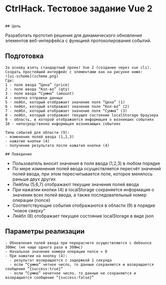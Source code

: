 # CtrlHack. Тестовое задание Vue 2
```

## Цель
```
Разработать прототип решения для динамического обновления элементов веб-интерфейса с функцией протоколирования событий.

## Подготовка
```
За основу взять стандартный проект Vue 2 (создание через vue cli). Создать простейший интерфейс с элементами как на рисунке ниже:
![ui-scheme](scheme.png)
Где:
1 - поле ввода “Цена” (price)
2 - поле ввода “Кол-во” (qty)
3 - поле ввода “Сумма” (amount)
4 - кнопка отправки данных
5 - лейбл, который отображает значение поля “Цена” (1)
6 - лейбл, который отображает значение поле “Кол-во” (2)
7 - лейбл, который отображает значение поля “Сумма” (3)
8 - лейбл, который отображает текущее состояние localStorage браузера
9 - область, в которой отображается информация о возникших событиях
10 - непосредственно информация возникающих событиях

Типы событий для области (9):
- изменение полей ввода (1,2,3)
- нажатие кнопки (4)
- получение результата после нажатия кнопки (4)

## Поведение
```
- Пользователь вносит значения в поля ввода (1,2,3) в любом порядке
- По мере изменения полей ввода осуществляется пересчёт значений полей ввода, при этом пересчитывается поле, которое менялось раньше двух других
- Лейблы (5,6,7) отображают текущие значения полей ввода
- При нажатии кнопки (4) в localStorage сохраняется информация о значении всех полей ввода, а также последовательный номер операции (nonce)
- Соответствующие события отображаются в области (9) в порядке “новое сверху”
- Лейбл (8) отображает текущее состояние localStorage в виде json

## Параметры реализации
```
- Обновления полей ввода при перерасчете осуществляются с debounce 300мс (не чаще одного раза в 300мс)
- Начальное значение номера операции nonce = 0
- При нажатии на кнопку (4):
  - результат возвращается с задержкой 1 секунда
  - если “Сумма” четное число, то данные сохраняются и возвращается сообщение “{success:true}”
  - если “Сумма” нечетное число, то данные не сохраняются и возвращается сообщение “{success:false}”
